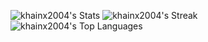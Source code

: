 ![khainx2004's Stats](https://github-readme-stats.vercel.app/api?username=khainx2004&theme=cobalt&show_icons=true&hide_border=true&count_private=false)
![khainx2004's Streak](https://github-readme-streak-stats.herokuapp.com/?user=khainx2004&theme=cobalt&hide_border=true)
![khainx2004's Top Languages](https://github-readme-stats.vercel.app/api/top-langs/?username=khainx2004&theme=cobalt&show_icons=true&hide_border=true&layout=compact)
